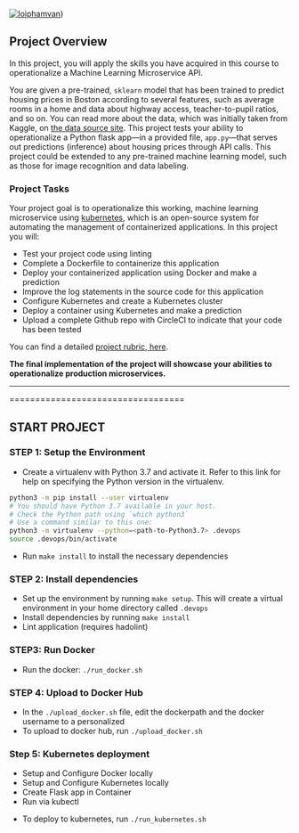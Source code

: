 [![loiphamvan](https://circleci.com/gh/loiphamvan1799/project4-MicroserviceApp.svg?style=svg)](https://app.circleci.com/pipelines/github/loiphamvan1799/project4-MicroserviceApp))

## Project Overview

In this project, you will apply the skills you have acquired in this course to operationalize a Machine Learning Microservice API. 

You are given a pre-trained, `sklearn` model that has been trained to predict housing prices in Boston according to several features, such as average rooms in a home and data about highway access, teacher-to-pupil ratios, and so on. You can read more about the data, which was initially taken from Kaggle, on [the data source site](https://www.kaggle.com/c/boston-housing). This project tests your ability to operationalize a Python flask app—in a provided file, `app.py`—that serves out predictions (inference) about housing prices through API calls. This project could be extended to any pre-trained machine learning model, such as those for image recognition and data labeling.

### Project Tasks

Your project goal is to operationalize this working, machine learning microservice using [kubernetes](https://kubernetes.io/), which is an open-source system for automating the management of containerized applications. In this project you will:
* Test your project code using linting
* Complete a Dockerfile to containerize this application
* Deploy your containerized application using Docker and make a prediction
* Improve the log statements in the source code for this application
* Configure Kubernetes and create a Kubernetes cluster
* Deploy a container using Kubernetes and make a prediction
* Upload a complete Github repo with CircleCI to indicate that your code has been tested

You can find a detailed [project rubric, here](https://review.udacity.com/#!/rubrics/2576/view).

**The final implementation of the project will showcase your abilities to operationalize production microservices.**

---
==================================
## START PROJECT

### STEP 1: Setup the Environment

* Create a virtualenv with Python 3.7 and activate it. Refer to this link for help on specifying the Python version in the virtualenv. 
```bash
python3 -m pip install --user virtualenv
# You should have Python 3.7 available in your host. 
# Check the Python path using `which python3`
# Use a command similar to this one:
python3 -m virtualenv --python=<path-to-Python3.7> .devops
source .devops/bin/activate
```
* Run `make install` to install the necessary dependencies

### STEP 2: Install dependencies

- Set up the environment by running `make setup`. This will create a virtual environment in your home directory called `.devops`
- Install dependencies by running `make install`
- Lint application (requires hadolint)

### STEP3: Run Docker

- Run the docker: `./run_docker.sh`

### STEP 4: Upload to Docker Hub

- In the `./upload_docker.sh` file, edit the dockerpath and the docker username to a personalized
- To upload to docker hub, run `./upload_docker.sh`

### Step 5: Kubernetes deployment

* Setup and Configure Docker locally
* Setup and Configure Kubernetes locally
* Create Flask app in Container
* Run via kubectl

- To deploy to kubernetes, run `./run_kubernetes.sh`
